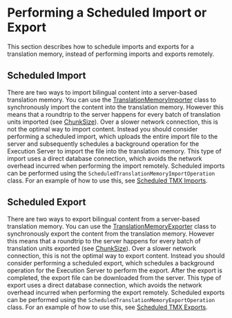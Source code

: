 Performing a Scheduled Import or Export
======
This section describes how to schedule imports and exports for a translation memory, instead of performing imports and exports remotely.

Scheduled Import
------
There are two ways to import bilingual content into a server-based translation memory. You can use the [TranslationMemoryImporter](../../api/translationmemory/Sdl.LanguagePlatform.TranslationMemoryApi.TranslationMemoryImporter.yml) class to synchronously import the content into the translation memory. However this means that a roundtrip to the server happens for every batch of translation units imported (see [ChunkSize](../../api/translationmemory/Sdl.Core.TM.ImportExport.Importer.yml#Sdl_Core_TM_ImportExport_Importer_ChunkSize)). Over a slower network connection, this is not the optimal way to import content. Instead you should consider performing a scheduled import, which uploads the entire import file to the server and subsequently schedules a background operation for the Execution Server to import the file into the translation memory. This type of import uses a direct database connection, which avoids the network overhead incurred when performing the import remotely. Scheduled imports can be performed using the `ScheduledTranslationMemoryImportOperation` class. For an example of how to use this, see [Scheduled TMX Imports](scheduled_tmx_imports.md).

Scheduled Export
------
There are two ways to export bilingual content from a server-based translation memory. You can use the [TranslationMemoryExporter](../../api/translationmemory/Sdl.LanguagePlatform.TranslationMemoryApi.TranslationMemoryExporter.yml) class to synchronously export the content from the translation memory. However this means that a roundtrip to the server happens for every batch of translation units exported (see [ChunkSize](../../api/translationmemory/Sdl.LanguagePlatform.TranslationMemoryApi.TranslationMemoryExporter.yml#Sdl_LanguagePlatform_TranslationMemoryApi_TranslationMemoryExporter_ChunkSize)). Over a slower network connection, this is not the optimal way to export content. Instead you should consider performing a scheduled export, which schedules a background operation for the Execution Server to perform the export. After the export is completed, the export file can be downloaded from the server. This type of export uses a direct database connection, which avoids the network overhead incurred when performing the export remotely. Scheduled exports can be performed using the `ScheduledTranslationMemoryExportOperation` class. For an example of how to use this, see [Scheduled TMX Exports](scheduled_tmx_exports.md).